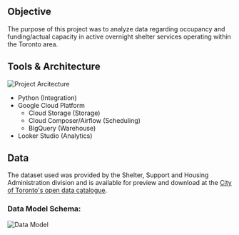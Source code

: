 ## Objective
The purpose of this project was to analyze data regarding occupancy and funding/actual capacity in active overnight shelter services operating within the Toronto area.

## Tools & Architecture
![Project Arcitecture](https://i.imgur.com/g5CcxCE.png)
- Python (Integration)
- Google Cloud Platform
  - Cloud Storage (Storage)
  - Cloud Composer/Airflow (Scheduling)
  - BigQuery (Warehouse)
- Looker Studio (Analytics)

## Data 
The dataset used was provided by the Shelter, Support and Housing Administration division and is available for preview and download at the [City of Toronto's open data catalogue](https://open.toronto.ca/dataset/daily-shelter-overnight-service-occupancy-capacity/).

### Data Model Schema:
![Data Model](https://i.imgur.com/k2k2r1v.png)

